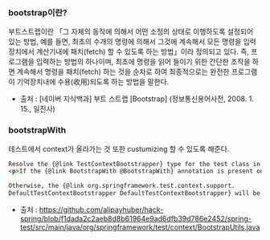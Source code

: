 ### bootstrap이란?
부트스트랩이란 「그 자체의 동작에 의해서 어떤 소정의 상태로 이행하도록 설정되어 있는 방법, 예를 들면, 최초의 수개의 명령에 의해서 그것에 계속해서 모든 명령을 입력장치에서 계산기내에 패치(fetch) 할 수 있도록 하는 방법」이라 정의되고 있다. 즉, 프로그램을 입력하는 방법의 하나이며, 최초에 명령을 읽어 들이기 위한 간단한 조작을 하면 계속해서 명령을 패치(fetch) 하는 것을 순차로 하여 최종적으로는 완전한 프로그램이 기억장치내에 수용(收用)되도록 하는 방법을 말한다.
- 출처 : [네이버 지식백과] 부트 스트랩 [Bootstrap] (정보통신용어사전, 2008. 1. 15., 일진사)

### bootstrapWith
테스트에서 context가 올라가는 것 또한 custumizing 할 수 있도록 해준다.

```html
Resolve the {@link TestContextBootstrapper} type for the test class in the supplied {@link BootstrapContext}, instantiate it, and provide it a reference to the {@link BootstrapContext}.
<p>If the {@link BootstrapWith @BootstrapWith} annotation is present on the test class, either directly or as a meta-annotation, then its {@link BootstrapWith#value value} will be used as the bootstrapper type.

Otherwise, the {@link org.springframework.test.context.support.
DefaultTestContextBootstrapper DefaultTestContextBootstrapper} will be used.
```

- 출처 : https://github.com/alipayhuber/hack-spring/blob/f1dada2c2aeb8d8b61964e9ad6dfb39d786e2452/spring-test/src/main/java/org/springframework/test/context/BootstrapUtils.java
